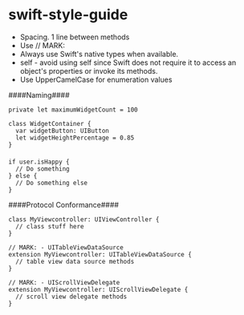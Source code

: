 # swift-style-guide

* Spacing. 1 line between methods
* Use // MARK: 
* Always use Swift's native types when available. 
* self - avoid using self since Swift does not require it to access an object's properties or invoke its methods.
* Use UpperCamelCase for enumeration values

####Naming####

```
private let maximumWidgetCount = 100

class WidgetContainer {
  var widgetButton: UIButton
  let widgetHeightPercentage = 0.85
}
```

#### ####
```
if user.isHappy {
  // Do something
} else {
  // Do something else
}
```

####Protocol Conformance####

```
class MyViewcontroller: UIViewController {
  // class stuff here
}

// MARK: - UITableViewDataSource
extension MyViewcontroller: UITableViewDataSource {
  // table view data source methods
}

// MARK: - UIScrollViewDelegate
extension MyViewcontroller: UIScrollViewDelegate {
  // scroll view delegate methods
}
```








